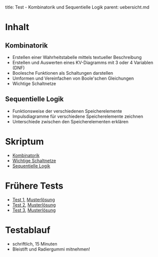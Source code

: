 title: Test - Kombinatorik und Sequentielle Logik
parent: uebersicht.md

# Inhalt
## Kombinatorik
* Erstellen einer Wahrheitstabelle mittels textueller Beschreibung
* Erstellen und Auswerten eines KV-Diagramms mit 3 oder 4 Variablen (DNF)
* Boolesche Funktionen als Schaltungen darstellen
* Umformen und Vereinfachen von Boole'schen Gleichungen
* Wichtige Schaltnetze

## Sequentielle Logik
* Funktionsweise der verschiedenen Speicherelemente
* Impulsdiagramme für verschiedene Speicherelemente zeichnen
* Unterschiede zwischen den Speicherelementen erklären

# Skriptum
* [Kombinatorik](kombinatorik.html)
* [Wichtige Schaltnetze](schaltnetze.html)
* [Sequentielle Logik](sequentielle_logik.html)

# Frühere Tests
* [Test 1](test_kombinatorik_1.pdf), [Musterlösung](test_kombinatorik_1_loesung.pdf)
* [Test 2](test_kombinatorik_2.pdf), [Musterlösung](test_kombinatorik_2_loesung.pdf)
* [Test 3](test_kombinatorik_3.pdf), [Musterlösung](test_kombinatorik_3_loesung.pdf)

# Testablauf
* schriftlich, 15 Minuten
* Bleistift und Radiergummi mitnehmen!
